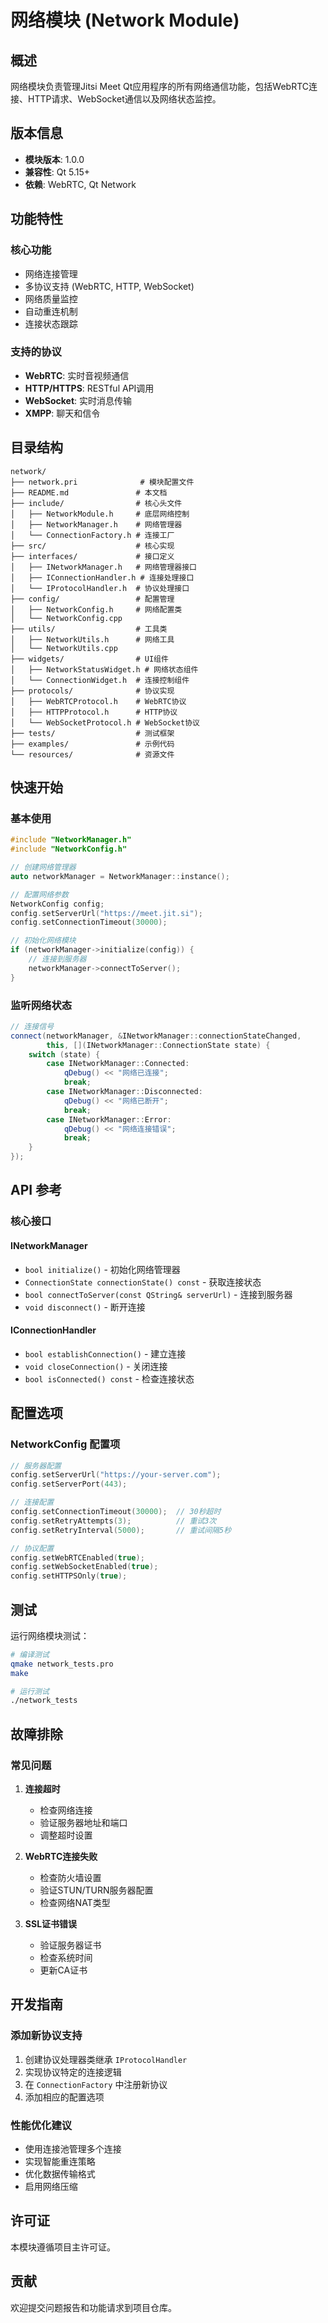 # 网络模块 (Network Module)

## 概述

网络模块负责管理Jitsi Meet Qt应用程序的所有网络通信功能，包括WebRTC连接、HTTP请求、WebSocket通信以及网络状态监控。

## 版本信息

- **模块版本**: 1.0.0
- **兼容性**: Qt 5.15+
- **依赖**: WebRTC, Qt Network

## 功能特性

### 核心功能
- 网络连接管理
- 多协议支持 (WebRTC, HTTP, WebSocket)
- 网络质量监控
- 自动重连机制
- 连接状态跟踪

### 支持的协议
- **WebRTC**: 实时音视频通信
- **HTTP/HTTPS**: RESTful API调用
- **WebSocket**: 实时消息传输
- **XMPP**: 聊天和信令

## 目录结构

```
network/
├── network.pri              # 模块配置文件
├── README.md               # 本文档
├── include/                # 核心头文件
│   ├── NetworkModule.h     # 底层网络控制
│   ├── NetworkManager.h    # 网络管理器
│   └── ConnectionFactory.h # 连接工厂
├── src/                    # 核心实现
├── interfaces/             # 接口定义
│   ├── INetworkManager.h   # 网络管理器接口
│   ├── IConnectionHandler.h # 连接处理接口
│   └── IProtocolHandler.h  # 协议处理接口
├── config/                 # 配置管理
│   ├── NetworkConfig.h     # 网络配置类
│   └── NetworkConfig.cpp
├── utils/                  # 工具类
│   ├── NetworkUtils.h      # 网络工具
│   └── NetworkUtils.cpp
├── widgets/                # UI组件
│   ├── NetworkStatusWidget.h # 网络状态组件
│   └── ConnectionWidget.h  # 连接控制组件
├── protocols/              # 协议实现
│   ├── WebRTCProtocol.h    # WebRTC协议
│   ├── HTTPProtocol.h      # HTTP协议
│   └── WebSocketProtocol.h # WebSocket协议
├── tests/                  # 测试框架
├── examples/               # 示例代码
└── resources/              # 资源文件
```

## 快速开始

### 基本使用

```cpp
#include "NetworkManager.h"
#include "NetworkConfig.h"

// 创建网络管理器
auto networkManager = NetworkManager::instance();

// 配置网络参数
NetworkConfig config;
config.setServerUrl("https://meet.jit.si");
config.setConnectionTimeout(30000);

// 初始化网络模块
if (networkManager->initialize(config)) {
    // 连接到服务器
    networkManager->connectToServer();
}
```

### 监听网络状态

```cpp
// 连接信号
connect(networkManager, &INetworkManager::connectionStateChanged,
        this, [](INetworkManager::ConnectionState state) {
    switch (state) {
        case INetworkManager::Connected:
            qDebug() << "网络已连接";
            break;
        case INetworkManager::Disconnected:
            qDebug() << "网络已断开";
            break;
        case INetworkManager::Error:
            qDebug() << "网络连接错误";
            break;
    }
});
```

## API 参考

### 核心接口

#### INetworkManager
- `bool initialize()` - 初始化网络管理器
- `ConnectionState connectionState() const` - 获取连接状态
- `bool connectToServer(const QString& serverUrl)` - 连接到服务器
- `void disconnect()` - 断开连接

#### IConnectionHandler
- `bool establishConnection()` - 建立连接
- `void closeConnection()` - 关闭连接
- `bool isConnected() const` - 检查连接状态

## 配置选项

### NetworkConfig 配置项

```cpp
// 服务器配置
config.setServerUrl("https://your-server.com");
config.setServerPort(443);

// 连接配置
config.setConnectionTimeout(30000);  // 30秒超时
config.setRetryAttempts(3);          // 重试3次
config.setRetryInterval(5000);       // 重试间隔5秒

// 协议配置
config.setWebRTCEnabled(true);
config.setWebSocketEnabled(true);
config.setHTTPSOnly(true);
```

## 测试

运行网络模块测试：

```bash
# 编译测试
qmake network_tests.pro
make

# 运行测试
./network_tests
```

## 故障排除

### 常见问题

1. **连接超时**
   - 检查网络连接
   - 验证服务器地址和端口
   - 调整超时设置

2. **WebRTC连接失败**
   - 检查防火墙设置
   - 验证STUN/TURN服务器配置
   - 检查网络NAT类型

3. **SSL证书错误**
   - 验证服务器证书
   - 检查系统时间
   - 更新CA证书

## 开发指南

### 添加新协议支持

1. 创建协议处理器类继承 `IProtocolHandler`
2. 实现协议特定的连接逻辑
3. 在 `ConnectionFactory` 中注册新协议
4. 添加相应的配置选项

### 性能优化建议

- 使用连接池管理多个连接
- 实现智能重连策略
- 优化数据传输格式
- 启用网络压缩

## 许可证

本模块遵循项目主许可证。

## 贡献

欢迎提交问题报告和功能请求到项目仓库。
